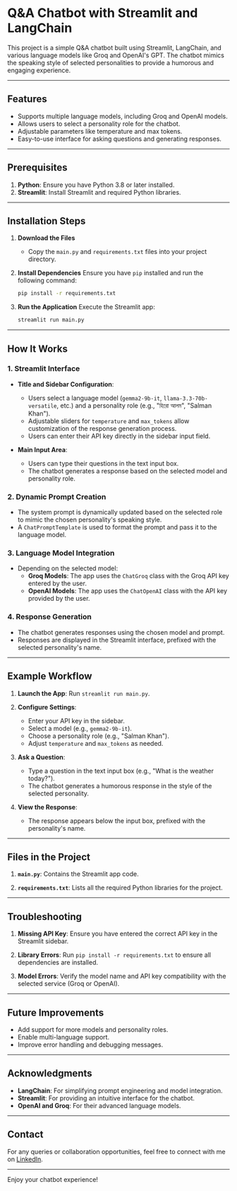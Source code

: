 # Q&A Chatbot with Streamlit and LangChain

This project is a simple Q&A chatbot built using Streamlit, LangChain, and various language models like Groq and OpenAI's GPT. The chatbot mimics the speaking style of selected personalities to provide a humorous and engaging experience.

---

## Features
- Supports multiple language models, including Groq and OpenAI models.
- Allows users to select a personality role for the chatbot.
- Adjustable parameters like temperature and max tokens.
- Easy-to-use interface for asking questions and generating responses.

---

## Prerequisites

1. **Python**: Ensure you have Python 3.8 or later installed.
2. **Streamlit**: Install Streamlit and required Python libraries.

---

## Installation Steps

1. **Download the Files**
   - Copy the `main.py` and `requirements.txt` files into your project directory.

2. **Install Dependencies**
   Ensure you have `pip` installed and run the following command:
   ```bash
   pip install -r requirements.txt
   ```

3. **Run the Application**
   Execute the Streamlit app:
   ```bash
   streamlit run main.py
   ```

---

## How It Works

### 1. **Streamlit Interface**
   - **Title and Sidebar Configuration**:
     - Users select a language model (`gemma2-9b-it`, `llama-3.3-70b-versatile`, etc.) and a personality role (e.g., "হিরো আলম", "Salman Khan").
     - Adjustable sliders for `temperature` and `max_tokens` allow customization of the response generation process.
     - Users can enter their API key directly in the sidebar input field.

   - **Main Input Area**:
     - Users can type their questions in the text input box.
     - The chatbot generates a response based on the selected model and personality role.

### 2. **Dynamic Prompt Creation**
   - The system prompt is dynamically updated based on the selected role to mimic the chosen personality's speaking style.
   - A `ChatPromptTemplate` is used to format the prompt and pass it to the language model.

### 3. **Language Model Integration**
   - Depending on the selected model:
     - **Groq Models**: The app uses the `ChatGroq` class with the Groq API key entered by the user.
     - **OpenAI Models**: The app uses the `ChatOpenAI` class with the API key provided by the user.

### 4. **Response Generation**
   - The chatbot generates responses using the chosen model and prompt.
   - Responses are displayed in the Streamlit interface, prefixed with the selected personality's name.

---

## Example Workflow

1. **Launch the App**:
   Run `streamlit run main.py`.

2. **Configure Settings**:
   - Enter your API key in the sidebar.
   - Select a model (e.g., `gemma2-9b-it`).
   - Choose a personality role (e.g., "Salman Khan").
   - Adjust `temperature` and `max_tokens` as needed.

3. **Ask a Question**:
   - Type a question in the text input box (e.g., "What is the weather today?").
   - The chatbot generates a humorous response in the style of the selected personality.

4. **View the Response**:
   - The response appears below the input box, prefixed with the personality's name.

---

## Files in the Project

1. **`main.py`**:
   Contains the Streamlit app code.

2. **`requirements.txt`**:
   Lists all the required Python libraries for the project.

---

## Troubleshooting

1. **Missing API Key**:
   Ensure you have entered the correct API key in the Streamlit sidebar.

2. **Library Errors**:
   Run `pip install -r requirements.txt` to ensure all dependencies are installed.

3. **Model Errors**:
   Verify the model name and API key compatibility with the selected service (Groq or OpenAI).

---

## Future Improvements

- Add support for more models and personality roles.
- Enable multi-language support.
- Improve error handling and debugging messages.

---

## Acknowledgments

- **LangChain**: For simplifying prompt engineering and model integration.
- **Streamlit**: For providing an intuitive interface for the chatbot.
- **OpenAI and Groq**: For their advanced language models.

---

## Contact

For any queries or collaboration opportunities, feel free to connect with me on [LinkedIn](https://linkedin.com/in/h-m-nahid-kawsar-232a86266).

---

Enjoy your chatbot experience!

